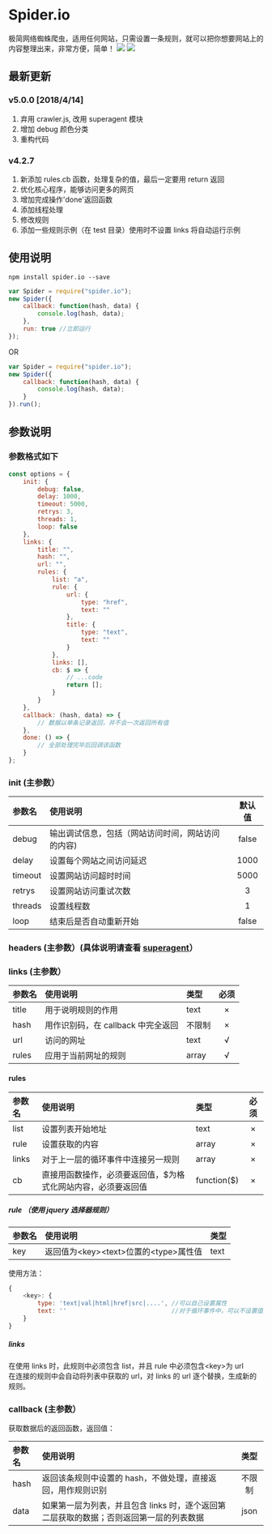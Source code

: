 # Spider.io

极简网络蜘蛛爬虫，适用任何网站，只需设置一条规则，就可以把你想要网站上的内容整理出来，非常方便，简单！
![](https://img.shields.io/npm/v/spider.io.svg)
![](https://img.shields.io/npm/dm/spider.io.svg)

## 最新更新

### v5.0.0 [2018/4/14]

1.  弃用 crawler.js, 改用 superagent 模块
1.  增加 debug 颜色分类
1.  重构代码

### v4.2.7

1.  新添加 rules.cb 函数，处理复杂的值，最后一定要用 return 返回
1.  优化核心程序，能够访问更多的网页
1.  增加完成操作'done'返回函数
1.  添加线程处理
1.  修改规则
1.  添加一些规则示例（在 test 目录）使用时不设置 links 将自动运行示例

## 使用说明

```code
npm install spider.io --save
```

```javascript
var Spider = require("spider.io");
new Spider({
	callback: function(hash, data) {
		console.log(hash, data);
	},
	run: true //立即运行
});
```

OR

```javascript
var Spider = require("spider.io");
new Spider({
	callback: function(hash, data) {
		console.log(hash, data);
	}
}).run();
```

## 参数说明

### 参数格式如下

```javascript
const options = {
	init: {
		debug: false,
		delay: 1000,
		timeout: 5000,
		retrys: 3,
		threads: 1,
		loop: false
	},
	links: {
		title: "",
		hash: "",
		url: "",
		rules: {
			list: "a",
			rule: {
				url: {
					type: "href",
					text: ""
				},
				title: {
					type: "text",
					text: ""
				}
			},
			links: [],
			cb: $ => {
				// ...code
				return [];
			}
		}
	},
	callback: (hash, data) => {
		// 数据以单条记录返回，并不会一次返回所有值
	},
	done: () => {
		// 全部处理完毕后回调该函数
	}
};
```

### init (主参数）

| 参数名  | 使用说明                                          | 默认值 |
| :------ | :------------------------------------------------ | :----: |
| debug   | 输出调试信息，包括（网站访问时间，网站访问的内容) | false  |
| delay   | 设置每个网站之间访问延迟                          |  1000  |
| timeout | 设置网站访问超时时间                              |  5000  |
| retrys  | 设置网站访问重试次数                              |   3    |
| threads | 设置线程数                                        |   1    |
| loop    | 结束后是否自动重新开始                            | false  |

### headers (主参数）(具体说明请查看 [superagent](https://www.npmjs.com/package/superagent)）

### links (主参数）

| 参数名 | 使用说明                           | 类型   | 必须 |
| :----- | :--------------------------------- | :----- | :--: |
| title  | 用于说明规则的作用                 | text   |  ×   |
| hash   | 用作识别码，在 callback 中完全返回 | 不限制 |  ×   |
| url    | 访问的网址                         | text   |  √   |
| rules  | 应用于当前网址的规则               | array  |  √   |

#### rules

| 参数名 | 使用说明                                                      | 类型        | 必须 |
| :----- | :------------------------------------------------------------ | :---------- | :--: |
| list   | 设置列表开始地址                                              | text        |  ×   |
| rule   | 设置获取的内容                                                | array       |  ×   |
| links  | 对于上一层的循环事件中连接另一规则                            | array       |  ×   |
| cb     | 直接用函数操作，必须要返回值，$为格式化网站内容，必须要返回值 | function($) |  ×   |

##### rule （使用 jquery 选择器规则）

| 参数名 | 使用说明                                 | 类型 |
| :----- | :--------------------------------------- | :--- |
| key    | 返回值为\<key>\<text>位置的\<type>属性值 | text |

使用方法：

```javascript
{
    <key>: {
        type: 'text|val|html|href|src|....', //可以自己设置属性
        text: ''                             //对于循环事件中，可以不设置值
    }
}
```

##### links

在使用 links 时，此规则中必须包含 list，并且 rule 中必须包含\<key>为 url<br>
在连接的规则中会自动将列表中获取的 url，对 links 的 url 逐个替换，生成新的规则。

### callback (主参数）

获取数据后的返回函数，返回值：

| 参数名 | 使用说明                                                                                |  类型  |
| :----- | :-------------------------------------------------------------------------------------- | :----: |
| hash   | 返回该条规则中设置的 hash，不做处理，直接返回，用作规则识别                             | 不限制 |
| data   | 如果第一层为列表，并且包含 links 时，逐个返回第二层获取的数据；否则返回第一层的列表数据 |  json  |
